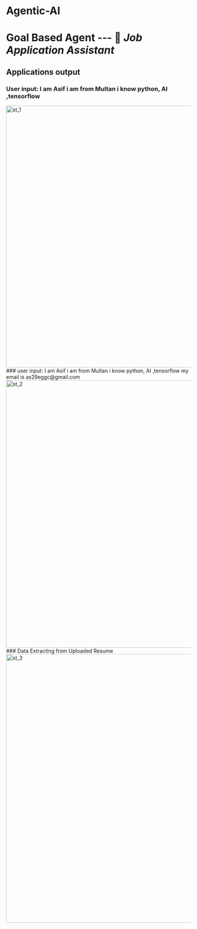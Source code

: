 # Agentic-AI

# Goal Based Agent --- 🎯 ***Job Application Assistant***
## Applications output
### User input: I am Asif i am from Multan i know python, AI ,tensorflow
<img width="1191" height="711" alt="st_1" src="https://github.com/user-attachments/assets/395d814c-cd97-4cec-9e34-327d3c768e79" />
### user input: I am Asif i am from Multan i know python, AI ,tensorflow my email is as29eggc@gmail.com
<img width="1320" height="727" alt="st_2" src="https://github.com/user-attachments/assets/be70f2dd-3b5f-4ce0-ba71-f65e2ee3ee1c" />
### Data Extracting from Uploaded Resume
<img width="1269" height="730" alt="st_3" src="https://github.com/user-attachments/assets/fb5778ee-df45-41b6-8072-519579096b16" />



